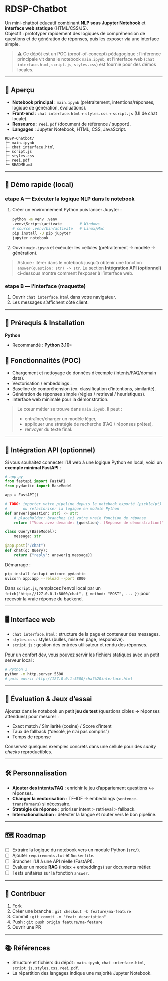 # RDSP-Chatbot

Un mini-chatbot éducatif combinant **NLP sous Jupyter Notebook** et **interface web statique** (HTML/CSS/JS).  
Objectif : prototyper rapidement des logiques de compréhension de questions et de génération de réponses, puis les exposer via une interface simple.

> ⚠️ Ce dépôt est un POC (proof-of-concept) pédagogique : l’inférence principale vit dans le notebook `main.ipynb`, et l’interface web (`chat interface.html`, `script.js`, `styles.css`) est fournie pour des démos locales.

---

## 🧭 Aperçu

- **Notebook principal** : `main.ipynb` (prétraitement, intentions/réponses, logique de génération, évaluations).
- **Front-end** : `chat interface.html` + `styles.css` + `script.js` (UI de chat locale).
- **Ressource** : `reei.pdf` (document de référence / support).
- **Langages** : Jupyter Notebook, HTML, CSS, JavaScript.

```
RDSP-Chatbot/
├─ main.ipynb
├─ chat interface.html
├─ script.js
├─ styles.css
├─ reei.pdf
└─ README.md
```

---

## 🚀 Démo rapide (local)

### etape A — Exécuter la logique NLP dans le notebook

1. Créer un environnement Python puis lancer Jupyter :

    ```bash
    python -m venv .venv
    .venv\Scripts\activate        # Windows
    # source .venv/bin/activate   # Linux/Mac
    pip install -U pip jupyter
    jupyter notebook
    ```

2. Ouvrir `main.ipynb` et exécuter les cellules (prétraitement → modèle → génération).

> Astuce : itérer dans le notebook jusqu’à obtenir une fonction `answer(question: str) -> str`. La section **Intégration API (optionnel)** ci-dessous montre comment l’exposer à l’interface web.

### etape B —  l’interface (maquette)

1. Ouvrir `chat interface.html` dans votre navigateur.
2. Les messages s’affichent côté client. 
---

## 🧱 Prérequis & Installation

**Python**

- Recommandé : **Python 3.10+**

## 🧠 Fonctionnalités (POC)

- Chargement et nettoyage de données d’exemple (intents/FAQ/domain data).
- Vectorisation /  embeddings .
- Baseline de compréhension (ex. classification d’intentions, similarité).
- Génération de réponses simple (règles / retrieval / heuristiques).
- Interface web minimale pour la démonstration.

> Le cœur métier se trouve dans `main.ipynb`. Il peut :
> - entraîner/charger un modèle léger,
> - appliquer une stratégie de recherche (FAQ / réponses prêtes),
> - renvoyer du texte final.

---

## 🧩 Intégration API (optionnel)

Si vous souhaitez connecter l’UI web à une logique Python en local, voici un **exemple minimal FastAPI** :

```python
# app.py
from fastapi import FastAPI
from pydantic import BaseModel

app = FastAPI()

# TODO: importer votre pipeline depuis le notebook exporté (pickle/pt)
#       ou refactoriser la logique en module Python
def answer(question: str) -> str:
    # placeholder: branchez ici votre vraie fonction de réponse
    return f"Vous avez demandé: {question}. (Réponse de démonstration)"

class Query(BaseModel):
    message: str

@app.post("/chat")
def chat(q: Query):
    return {"reply": answer(q.message)}
```

Démarrage :

```bash
pip install fastapi uvicorn pydantic
uvicorn app:app --reload --port 8000
```

Dans `script.js`, remplacez l’envoi local par un `fetch("http://127.0.0.1:8000/chat", { method: "POST", ... })` pour recevoir la vraie réponse du backend.

---

## 🖥️ Interface web

- `chat interface.html` : structure de la page et conteneur des messages.
- `styles.css` : styles (bulles, mise en page, responsive).
- `script.js` : gestion des entrées utilisateur et rendu des réponses.

Pour un confort dev, vous pouvez servir les fichiers statiques avec un petit serveur local :

```bash
# Python 3
python -m http.server 5500
# puis ouvrir http://127.0.0.1:5500/chat%20interface.html
```

---

## 🔬 Évaluation & Jeux d’essai

Ajoutez dans le notebook un petit **jeu de test** (questions cibles → réponses attendues) pour mesurer :

- Exact match / Similarité (cosine) / Score d’intent
- Taux de fallback (“désolé, je n’ai pas compris”)
- Temps de réponse

Conservez quelques exemples concrets dans une cellule pour des *sanity checks* reproductibles.

---

## 🛠️ Personnalisation

- **Ajouter des intents/FAQ** : enrichir le jeu d’appariement questions ↔ réponses.
- **Changer la vectorisation** : TF-IDF → embeddings (`sentence-transformers`) si nécessaire.
- **Stratégie de réponse** : prioriser intent > retrieval > fallback.
- **Internationalisation** : détecter la langue et router vers le bon pipeline.

---



## 🗺️ Roadmap

- [ ] Extraire la logique du notebook vers un module Python (`src/`).
- [ ] Ajouter `requirements.txt` et `Dockerfile`.
- [ ] Brancher l’UI à une API réelle (FastAPI).
- [ ] Évaluer un mode **RAG** (index + embeddings) sur documents métier.
- [ ] Tests unitaires sur la fonction `answer`.

---

## 🤝 Contribuer

1. Fork
2. Créer une branche : `git checkout -b feature/ma-feature`
3. Commit : `git commit -m "feat: description"`
4. Push : `git push origin feature/ma-feature`
5. Ouvrir une PR

---



## 📚 Références

- Structure et fichiers du dépôt : `main.ipynb`, `chat interface.html`, `script.js`, `styles.css`, `reei.pdf`.
- La répartition des langages indique une majorité Jupyter Notebook.

